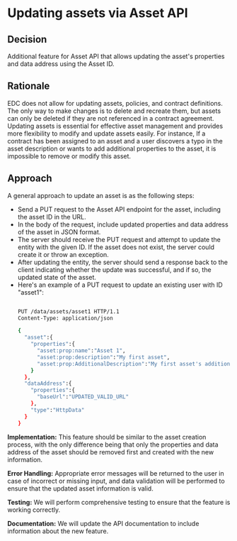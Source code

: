 # Updating assets via Asset API

## Decision
Additional feature for Asset API that allows updating the asset's properties and data address using the Asset ID.

## Rationale

EDC does not allow for updating assets, policies, and contract definitions. The only way to make changes is to delete and recreate them, but assets can only be deleted if they are not referenced in a contract agreement. 
Updating assets is essential for effective asset management and provides more flexibility to modify and update assets easily.
For instance, If a contract has been assigned to an asset and a user discovers a typo in the asset description or wants to add additional properties to the asset, it is impossible to remove or modify this asset.

## Approach
A general approach to update an asset is as the following steps:
<ul>
<li>Send a PUT request to the Asset API endpoint for the asset, including the asset ID in the URL.</li>
<li>In the body of the request, include updated properties and data address of the asset in JSON format.</li>
<li>The server should receive the PUT request and attempt to update the entity with the given ID. If the asset does not exist, the server could create it or throw an exception.</li>
<li>After updating the entity, the server should send a response back to the client indicating whether the update was successful, and if so, the updated state of the asset.</li>
<li>Here's an example of a PUT request to update an existing user with ID "asset1":</li>

```bash

PUT /data/assets/asset1 HTTP/1.1
Content-Type: application/json

{
  "asset":{
    "properties":{
      "asset:prop:name":"Asset 1",
      "asset:prop:description":"My first asset",
      "asset:prop:AdditionalDescription":"My first asset's additional descriptions"
    }
  },
  "dataAddress":{
    "properties":{
      "baseUrl":"UPDATED_VALID_URL"
    },
    "type":"HttpData"
  }
}
```
</ul>

**Implementation:** This feature should be similar to the asset creation process, with the only difference being that only the properties and data address of the asset should be removed first and created with the new information.

**Error Handling:** Appropriate error messages will be returned to the user in case of incorrect or missing input, and data validation will be performed to ensure that the updated asset information is valid.

**Testing:** We will perform comprehensive testing to ensure that the feature is working correctly.

**Documentation:** We will update the API documentation to include information about the new feature.


